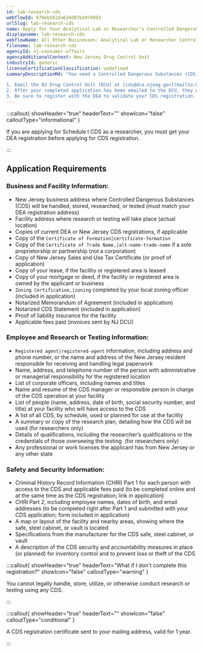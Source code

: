 ```yaml
---
id: lab-research-cds
webflowId: 670eb582da634d87be974991
urlSlug: lab-research-cds
name: Apply for Your Analytical Lab or Researcher’s Controlled Dangerous Substances Registration
displayname: lab-research-cds
webflowName: All Other Businesses: Analytical Lab or Researcher Controlled Dangerous Substances Registration
filename: lab-research-cds
agencyId: nj-consumer-affairs
agencyAdditionalContext: New Jersey Drug Control Unit
industryId: generic
licenseCertificationClassification: undefined
summaryDescriptionMd: "You need a Controlled Dangerous Substances (CDS) registration if you, your business, or your facility handle, store, or use CDS for research purposes or to test other substances. Follow these steps to apply:

1. Email the NJ Drug Control Unit (DCU) at [cds@dca.njoag.gov](mailto:CDS@dca.njoag.gov) to request the Analytical Lab or Researcher CDS Registration application.
2. After your completed application has been emailed to the DCU, they will email you an invoice to pay your fees online.
3. Be sure to register with the DEA to validate your CDS registration. You will need your CDS number for this process. Email a copy of your DEA registration to the DCU within 60 days."
---
```


:::callout{ showHeader="true" headerText="" showIcon="false" calloutType="informational" }

If you are applying for Schedule I CDS as a researcher, you must get your DEA registration before applying for CDS registration.

:::

## Application Requirements

### Business and Facility Information:

- New Jersey business address where Controlled Dangerous Substances (CDS) will be handled, stored, researched, or tested (must match your DEA registration address)
- Facility address where research or testing will take place (actual location)
- Copies of current DEA or New Jersey CDS registrations, if applicable
- Copy of the `Certificate of Formation|certificate-formation`
- Copy of the `Certificate of Trade Name,|alt-name-trade-name` if a sole proprietorship or partnership (not a corporation)
- Copy of New Jersey Sales and Use Tax Certificate (or proof of application)
- Copy of your lease, if the facility or registered area is leased
- Copy of your mortgage or deed, if the facility or registered area is owned by the applicant or business
- `Zoning Certification,|zoning` completed by your local zoning officer (included in application)
- Notarized Memorandum of Agreement (included in application)
- Notarized CDS Statement (included in application)
- Proof of liability insurance for the facility
- Applicable fees paid (invoices sent by NJ DCU)

### Employee and Research or Testing Information:

- `Registered agent|registered-agent` information, including address and phone number, or the name and address of the New Jersey resident responsible for receiving and handling legal paperwork
- Name, address, and telephone number of the person with administrative or managerial responsibility for the registered location
- List of corporate officers, including names and titles
- Name and resume of the CDS manager or responsible person in charge of the CDS operation at your facility
- List of people (name, address, date of birth, social security number, and title) at your facility who will have access to the CDS
- A list of all CDS, by schedule, used or planned for use at the facility
- A summary or copy of the research plan, detailing how the CDS will be used (for researchers only)
- Details of qualifications, including the researcher’s qualifications or the credentials of those overseeing the testing  (for researchers only)
- Any professional or work licenses the applicant has from New Jersey or any other state

### Safety and Security Information:

- Criminal History Record Information (CHRI) Part 1 for each person with access to the CDS and applicable fees paid (to be completed online and at the same time as the CDS registration; link in application)
- CHRI Part 2, including employee names, dates of birth, and email addresses (to be completed right after Part 1 and submitted with your CDS application; form included in application)
- A map or layout of the facility and nearby areas, showing where the safe, steel cabinet, or vault is located
- Specifications from the manufacturer for the CDS safe, steel cabinet, or vault
- A description of the CDS security and accountability measures in place (or planned) for inventory control and to prevent loss or theft of the CDS

:::callout{ showHeader="true" headerText="What if I don't complete this registration?" showIcon="false" calloutType="warning" }

You cannot legally handle, store, utilize, or otherwise conduct research or testing using any CDS.

:::

:::callout{ showHeader="true" headerText="" showIcon="false" calloutType="conditional" }

A CDS registration certificate sent to your mailing address, valid for 1 year.

:::
